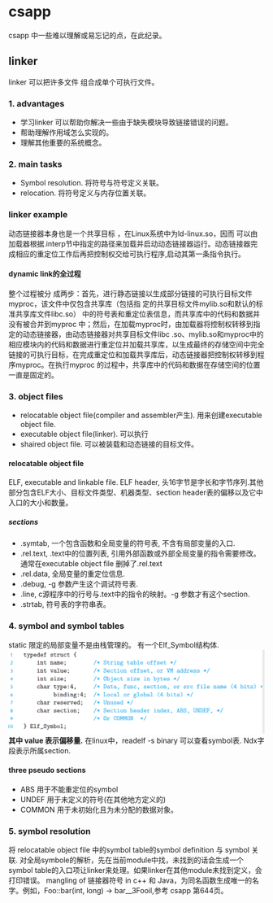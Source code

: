# csapp
  csapp 中一些难以理解或易忘记的点，在此纪录。
## linker
  linker 可以把许多文件 组合成单个可执行文件。
### 1. advantages
- 学习linker 可以帮助你解决一些由于缺失模块导致链接错误的问题。
- 帮助理解作用域怎么实现的。
- 理解其他重要的系统概念。
### 2. main tasks
- Symbol resolution. 将符号与符号定义关联。
- relocation. 将符号定义与内存位置关联。

### linker example
  动态链接器本身也是一个共享目标 ，在Linux系统中为ld-linux.so，因而 可以由加载器根据.interp节中指定的路径来加载并启动动态链接器运行。动态链接器完成相应的重定位工作后再把控制权交给可执行程序,启动其第一条指令执行。
#### dynamic link的全过程
  整个过程被分 成两步：首先，进行静态链接以生成部分链接的可执行目标文件myproc，该文件中仅包含共享库（包括指 定的共享目标文件mylib.so和默认的标准共享库文件libc.so） 中的符号表和重定位表信息，而共享库中的代码和数据并没有被合并到myproc 中；然后，在加载myproc时，由加载器将控制权转移到指定的动态链接器，由动态链接器对共享目标文件libc .so、mylib.so和myproc中的相应模块内的代码和数据进行重定位并加载共享库，以生成最终的存储空间中完全链接的可执行目标，在完成重定位和加载共享库后，动态链接器把控制权转移到程序myproc。在执行myproc 的过程中，共享库中的代码和数据在存储空间的位置一直是固定的。

### 3. object files
- relocatable object file(compiler and assembler产生). 用来创建executable object file.
- executable object file(linker). 可以执行
- shaired object file. 可以被装载和动态链接的目标文件。
#### relocatable object file
ELF, executable and linkable file.
ELF header, 头16字节是字长和字节序列.其他部分包含ELF大小、目标文件类型、机器类型、section header表的偏移以及它中入口的大小和数量。
##### sections
- .symtab, 一个包含函数和全局变量的符号表, 不含有局部变量的入口.
- .rel.text, .text中的位置列表, 引用外部函数或外部全局变量的指令需要修改。通常在executable object file 删掉了.rel.text
- .rel.data, 全局变量的重定位信息.
- .debug, -g 参数产生这个调试符号表.
- .line, c源程序中的行号与.text中的指令的映射。-g 参数才有这个section.
- .strtab, 符号表的字符串表。
### 4. symbol and symbol tables
static 限定的局部变量不是由栈管理的。
有一个Elf_Symbol结构体.
![](image/elf_symbol.png "elf symbol")
**其中 value 表示偏移量.**
  在linux中，readelf -s binary 可以查看symbol表. Ndx字段表示所属section.
#### three pseudo sections
- ABS 用于不能重定位的symbol
- UNDEF 用于未定义的符号(在其他地方定义的)
- COMMON 用于未初始化且为未分配的数据对象。
### 5. symbol resolution
  将 relocatable object file 中的symbol table的symbol definition 与 symbol 关联.
  对全局symbole的解析，先在当前module中找，未找到的话会生成一个symbol table的入口项让linker来处理。如果linker在其他module未找到定义，会打印错误。
  mangling of 链接器符号 in c++ 和 Java，为同名函数生成唯一的名字。例如，Foo::bar(int, long) -> bar__3Fooil,参考 csapp 第644页。
